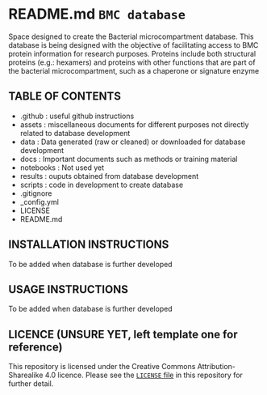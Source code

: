 # README.md `BMC database`

Space designed to create the Bacterial microcompartment database. This database is being designed with the objective of facilitating access to BMC protein information for research purposes. Proteins include both structural proteins (e.g.: hexamers) and proteins with other functions that are part of the bacterial microcompartment, such as a chaperone or signature enzyme

## TABLE OF CONTENTS
- .github : useful github instructions
- assets : miscellaneous documents for different purposes not directly related to database development
- data : Data generated (raw or cleaned) or downloaded for database development
- docs : Important documents such as methods or training material
- notebooks : Not used yet
- results : ouputs obtained from database development
- scripts : code in development to create database
- .gitignore
- _config.yml
- LICENSE
- README.md

## INSTALLATION INSTRUCTIONS
To be added when database is further developed

## USAGE INSTRUCTIONS
To be added when database is further developed

## LICENCE (UNSURE YET, left template one for reference)

This repository is licensed under the Creative Commons Attribution-Sharealike 4.0 licence. Please see the [`LICENSE` file]([./LICENSE](https://github.com/sipbs-compbiol/template_bioinformatics_project/blob/master/LICENSE)) in this repository for further detail.
